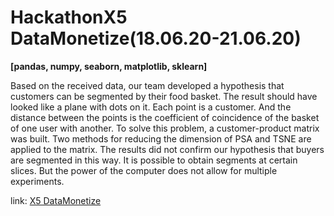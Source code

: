 # HackathonX5 DataMonetize(18.06.20-21.06.20)
__[pandas, numpy, seaborn, matplotlib, sklearn]__

Based on the received data, our team developed a hypothesis that customers can be segmented by their food basket. The result should have looked like a plane with dots on it. Each point is a customer. And the distance between the points is the coefficient of coincidence of the basket of one user with another. To solve this problem, a customer-product matrix was built. Two methods for reducing the dimension of PSA and TSNE are applied to the matrix. The results did not confirm our hypothesis that buyers are segmented in this way. It is possible to obtain segments at certain slices. But the power of the computer does not allow for multiple experiments.

link: [X5 DataMonetize](https://datamonetize.ru/)
